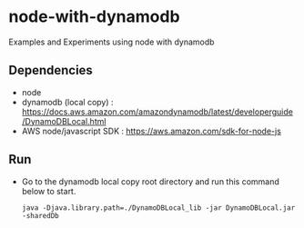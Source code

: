 # node-with-dynamodb
Examples and Experiments using node with dynamodb

## Dependencies
* node
* dynamodb (local copy) : https://docs.aws.amazon.com/amazondynamodb/latest/developerguide/DynamoDBLocal.html
* AWS node/javascript SDK : https://aws.amazon.com/sdk-for-node-js


## Run
* Go to the dynamodb local copy root directory and run this command below to start.
    ```
    java -Djava.library.path=./DynamoDBLocal_lib -jar DynamoDBLocal.jar -sharedDb
    ````



